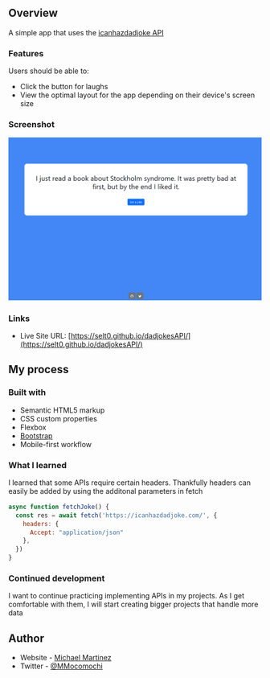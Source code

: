 ## Overview

A simple app that uses the [icanhazdadjoke API](https://icanhazdadjoke.com/api)

### Features

Users should be able to:

- Click the button for laughs
- View the optimal layout for the app depending on their device's screen size

### Screenshot

![](./images/Screenshot%202022-06-05%20140959.png)

### Links

- Live Site URL: [https://selt0.github.io/dadjokesAPI/](https://selt0.github.io/dadjokesAPI/)

## My process

### Built with

- Semantic HTML5 markup
- CSS custom properties
- Flexbox
- [Bootstrap](https://getbootstrap.com/)
- Mobile-first workflow

### What I learned

I learned that some APIs require certain headers. Thankfully headers can easily be added by using the additonal parameters in fetch

```js
async function fetchJoke() {
  const res = await fetch('https://icanhazdadjoke.com/', {
    headers: {
      Accept: "application/json"
    },
  })
}
```

### Continued development

I want to continue practicing implementing APIs in my projects. As I get comfortable with them, I will start creating bigger projects that handle more data

## Author

- Website - [Michael Martinez](https://michael-martinez.netlify.app/)
- Twitter - [@MMocomochi](https://twitter.com/MMocomochi)
